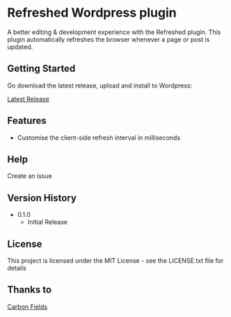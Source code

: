 # Refreshed Wordpress plugin

A better editing & development experience with the Refreshed plugin.
This plugin automatically refreshes the browser whenever a page or post is updated.

## Getting Started

Go download the latest release, upload and install to Wordpress:

[Latest Release](https://github.com/c1llo/refreshed/releases/latest)

## Features

- Customise the client-side refresh interval in milliseconds

## Help

Create an issue

## Version History

- 0.1.0
  - Initial Release

## License

This project is licensed under the MIT License - see the LICENSE.txt file for details

## Thanks to

[Carbon Fields](https://github.com/htmlburger/carbon-fields)
